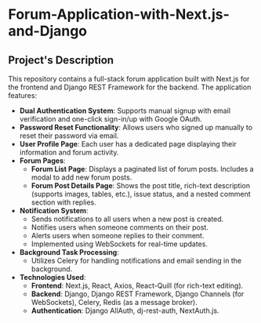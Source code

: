 # Forum-Application-with-Next.js-and-Django

## Project's Description

This repository contains a full-stack forum application built with Next.js for the frontend and Django REST Framework for the backend. The application features:

- **Dual Authentication System**: Supports manual signup with email verification and one-click sign-in/up with Google OAuth.
- **Password Reset Functionality**: Allows users who signed up manually to reset their password via email.
- **User Profile Page**: Each user has a dedicated page displaying their information and forum activity.
- **Forum Pages**:
  - **Forum List Page**: Displays a paginated list of forum posts. Includes a modal to add new forum posts.
  - **Forum Post Details Page**: Shows the post title, rich-text description (supports images, tables, etc.), issue status, and a nested comment section with replies.
- **Notification System**:
  - Sends notifications to all users when a new post is created.
  - Notifies users when someone comments on their post.
  - Alerts users when someone replies to their comment.
  - Implemented using WebSockets for real-time updates.
- **Background Task Processing**:
  - Utilizes Celery for handling notifications and email sending in the background.
- **Technologies Used**:
  - **Frontend**: Next.js, React, Axios, React-Quill (for rich-text editing).
  - **Backend**: Django, Django REST Framework, Django Channels (for WebSockets), Celery, Redis (as a message broker).
  - **Authentication**: Django AllAuth, dj-rest-auth, NextAuth.js.